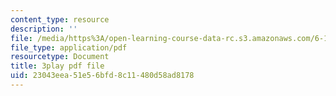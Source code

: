 ```yaml
---
content_type: resource
description: ''
file: /media/https%3A/open-learning-course-data-rc.s3.amazonaws.com/6-172-performance-engineering-of-software-systems-fall-2018/23043eea51e56bfd8c11480d58ad8178_5sZo3SrLrGA.pdf
file_type: application/pdf
resourcetype: Document
title: 3play pdf file
uid: 23043eea-51e5-6bfd-8c11-480d58ad8178
---
```

